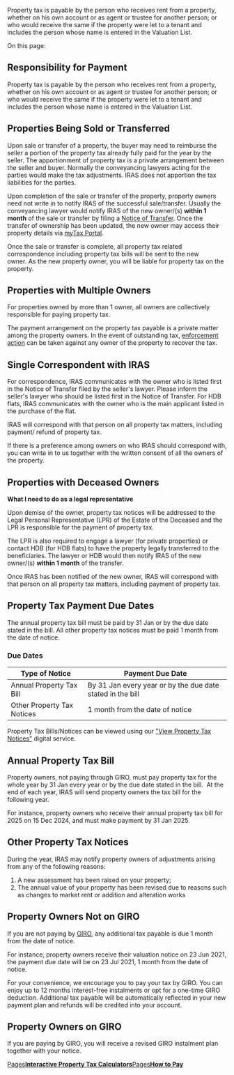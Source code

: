 Property tax is payable by the person who receives rent from a property, whether on his own account or as agent or trustee for another person; or who would receive the same if the property were let to a tenant and includes the person whose name is entered
in the Valuation List.

On this page:

## Responsibility for Payment

Property tax is payable by the person who receives rent from a property, whether on his own account or as agent or trustee for another person; or who would receive the same if the property were let to a tenant and includes the person whose name is entered
in the Valuation List.

## Properties Being Sold or Transferred

Upon sale or transfer of a property, the buyer may need to reimburse the seller a portion of the property tax already fully paid for the year by the seller. The apportionment of property tax is a private arrangement between the seller and buyer. Normally
the conveyancing lawyers acting for the parties would make the tax adjustments. IRAS does not apportion the tax liabilities for the parties.

Upon completion of the sale or transfer of the property, property owners need not write in to notify IRAS of the successful sale/transfer. Usually the conveyancing lawyer would notify IRAS of the new owner/(s) **within 1 month** of
the sale or transfer by filing a [Notice of Transfer](https://www.iras.gov.sg/taxes/property-tax/property-professionals/lawyer-legal-professional/filing-a-notice-of-transfer).
Once the transfer of ownership has been updated, the new owner may access their property details via [myTax Portal](https://mytax.iras.gov.sg/ "myTax Portal").

Once the sale or transfer is complete, all property tax related correspondence including property tax bills will be sent to the new owner. As the new property owner, you will be liable for property tax on the property.

## Properties with Multiple Owners

For properties owned by more than 1 owner, all owners are collectively responsible for paying property tax.

The payment arrangement on the property tax payable is a private matter among the property owners. In the event of outstanding tax, [enforcement action](https://www.iras.gov.sg/taxes/property-tax/property-owners/payments/late-payment-or-non-payment-of-property-tax) can be taken against any owner of the property to recover the tax.

## Single Correspondent with IRAS

For correspondence, IRAS communicates with the owner who is listed first in the Notice of Transfer filed by the seller's lawyer. Please inform the seller's lawyer who should be listed first in the Notice of Transfer. For HDB flats, IRAS communicates with
the owner who is the main applicant listed in the purchase of the flat.

IRAS will correspond with that person on all property tax matters, including payment/ refund of property tax.

If there is a preference among owners on who
IRAS should correspond with, you can write in to us together with the written consent of all the owners of the property.

## Properties with Deceased Owners

**What I need to do as a legal representative**

Upon demise of the owner, property tax notices will be addressed to the Legal Personal Representative (LPR) of the Estate of the Deceased and the LPR is responsible for the payment
of property tax.

The LPR is also required to engage a lawyer (for private properties) or contact HDB (for HDB flats) to have the property legally transferred to the beneficiaries. The lawyer or HDB would then notify IRAS of the new owner/(s)
**within 1 month** of the transfer.

Once IRAS has been notified of the new owner, IRAS will correspond with that person on all property tax matters, including payment of property tax.

## Property Tax Payment Due Dates

The annual property tax bill must be paid by 31 Jan or by the due date stated in the bill. All other property tax notices must be paid 1 month from the date of notice.

### Due Dates

| Type of Notice | Payment Due Date |
| --- | --- |
| Annual Property Tax Bill | By 31 Jan every year or by the due date stated in the bill |
| Other Property Tax Notices | 1 month from the date of notice |

Property Tax Bills/Notices can be viewed using our ["View Property Tax Notices"](https://mytax.iras.gov.sg/portal/correspondence/mtp-view-notices/property) digital service.

## Annual Property Tax Bill

Property owners, not paying through GIRO, must pay property tax for the whole year by 31 Jan every year or by the due date stated in the bill.  At the end of each year, IRAS will send property owners the tax bill for the following year.

For instance, property owners who receive their annual property tax bill for 2025 on 15 Dec 2024, and must make payment by 31 Jan 2025.

## Other Property Tax Notices

During the year, IRAS may notify property owners of adjustments arising from any of the following reasons:

1. A new assessment has been raised on your property;
2. The annual value of your property has been revised due to reasons such as changes to market rent or addition and alteration works

## Property Owners Not on GIRO

If you are not paying by [GIRO](https://www.iras.gov.sg/taxes/property-tax/property-owners/payments/how-to-pay), any additional tax payable is due 1 month
from the date of notice.

For instance, property owners receive their valuation notice on 23 Jun 2021, the payment due date will be on 23 Jul 2021, 1 month from the date of notice.

For your convenience, we encourage you to pay
your tax by GIRO. You can enjoy up to 12 months interest-free instalments or opt for a one-time GIRO deduction. Additional tax payable will be automatically reflected in your new payment plan and refunds will be credited into your account.

## Property Owners on GIRO

If you are paying by GIRO, you will receive a revised GIRO instalment plan together with your notice.

[Pages**Interactive Property Tax Calculators**](https://www.iras.gov.sg/taxes/property-tax/other-services/interactive-property-tax-calculators)[Pages**How to Pay**](https://www.iras.gov.sg/taxes/property-tax/property-owners/payments/how-to-pay)